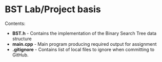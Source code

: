 # BST Lab/Project basis


Contents:
- **BST.h** - Contains the implementation of the Binary Search Tree data structure
- **main.cpp**     - Main program producing required output for assignment
- **.gitignore**   - Contains list of local files to ignore when committing to GitHub.

